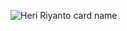 ![Heri Riyanto card name](https://cardivo.vercel.app/api?name=Heri%20Riyanto&description=Hi,%20i%27m%20a%20front%20end%20web%20developer%20Nice%20to%20meet%20you%20%&image=https://avatars.githubusercontent.com/u/170798549?v=4&backgroundColor=%23181816&instagram=heri.riynt&github=auryncode&pattern=topography&colorPattern=%236f851c&disableAnimation=true&iconColor=%2390aa6c&fontColor=%23d3f3ce)
